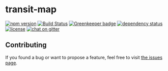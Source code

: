 # transit-map

[![npm version](https://img.shields.io/npm/v/transit-map.svg)](https://www.npmjs.com/package/transit-map)
[![Build Status](https://travis-ci.org/juliuste/transit-map.svg?branch=master)](https://travis-ci.org/juliuste/transit-map)
[![Greenkeeper badge](https://badges.greenkeeper.io/juliuste/transit-map.svg)](https://greenkeeper.io/)
[![dependency status](https://img.shields.io/david/juliuste/transit-map.svg)](https://david-dm.org/juliuste/transit-map)
[![license](https://img.shields.io/github/license/juliuste/transit-map.svg?style=flat)](license)
[![chat on gitter](https://badges.gitter.im/juliuste.svg)](https://gitter.im/juliuste)

## Contributing

If you found a bug or want to propose a feature, feel free to visit [the issues page](https://github.com/juliuste/transit-map/issues).
